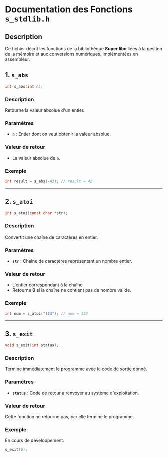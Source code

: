 # Documentation des Fonctions `s_stdlib.h`

## Description
Ce fichier décrit les fonctions de la bibliothèque **Super libc** liées à la gestion de la mémoire et aux conversions numériques, implémentées en assembleur.

## 1. `s_abs`
```c
int s_abs(int n);
```
### Description
Retourne la valeur absolue d'un entier.

### Paramètres
- **`n`** : Entier dont on veut obtenir la valeur absolue.

### Valeur de retour
- La valeur absolue de **`n`**.

### Exemple
```c
int result = s_abs(-42); // result = 42
```

---

## 2. `s_atoi`
```c
int s_atoi(const char *str);
```
### Description
Convertit une chaîne de caractères en entier.

### Paramètres
- **`str`** : Chaîne de caractères représentant un nombre entier.

### Valeur de retour
- L'entier correspondant à la chaîne.
- Retourne **0** si la chaîne ne contient pas de nombre valide.

### Exemple
```c
int num = s_atoi("123"); // num = 123
```

---

## 3. `s_exit`
```c
void s_exit(int status);
```
### Description
Termine immédiatement le programme avec le code de sortie donné.

### Paramètres
- **`status`** : Code de retour à renvoyer au système d'exploitation.

### Valeur de retour
Cette fonction ne retourne pas, car elle termine le programme.

### Exemple
En cours de developpement.
```c
s_exit(0);
```